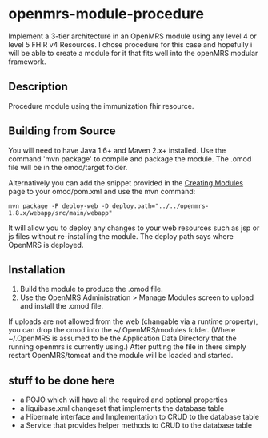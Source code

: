 openmrs-module-procedure
=================================

Implement a 3-tier architecture in an OpenMRS module using any level 4 or level 5 FHIR v4 Resources. I chose procedure for this case and hopefully i will be able to create a module for it that fits well into the openMRS modular framework.

Description
-----------
Procedure module using the immunization fhir resource.

Building from Source
--------------------
You will need to have Java 1.6+ and Maven 2.x+ installed.  Use the command 'mvn package' to 
compile and package the module.  The .omod file will be in the omod/target folder.

Alternatively you can add the snippet provided in the [Creating Modules](https://wiki.openmrs.org/x/cAEr) page to your 
omod/pom.xml and use the mvn command:

    mvn package -P deploy-web -D deploy.path="../../openmrs-1.8.x/webapp/src/main/webapp"

It will allow you to deploy any changes to your web 
resources such as jsp or js files without re-installing the module. The deploy path says 
where OpenMRS is deployed.

Installation
------------
1. Build the module to produce the .omod file.
2. Use the OpenMRS Administration > Manage Modules screen to upload and install the .omod file.

If uploads are not allowed from the web (changable via a runtime property), you can drop the omod
into the ~/.OpenMRS/modules folder.  (Where ~/.OpenMRS is assumed to be the Application 
Data Directory that the running openmrs is currently using.)  After putting the file in there 
simply restart OpenMRS/tomcat and the module will be loaded and started.

stuff to be done here
---------------------
- a POJO which will have all the required and optional properties
- a liquibase.xml changeset that implements the database table
- a Hibernate interface and Implementation to CRUD to the database table
- a Service that provides helper methods to CRUD to the database table
